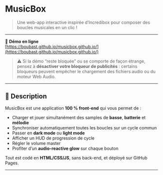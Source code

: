 # MusicBox

> Une web-app interactive inspirée d’Incredibox pour composer des boucles musicales en un clic !

---

🔗 **Démo en ligne**  
[https://boubast.github.io/musicbox.github.io/](https://boubast.github.io/musicbox.github.io/)

> ⚠️ Si la démo “reste bloquée” ou se comporte de façon étrange, pensez à **désactiver votre bloqueur de publicités** : certains bloqueurs peuvent empêcher le chargement des fichiers audio ou du moteur Web Audio.

---

## 📝 Description

MusicBox est une application **100 % front-end** qui vous permet de :
- Charger et jouer simultanément des samples de **basse**, **batterie** et **mélodie**  
- Synchroniser automatiquement toutes les boucles sur un cycle commun  
- Passer en **dark mode** ou **light mode**  
- Afficher un HUD de progression de cycle  
- Régler le volume master  
- Profiter d’un **audio-reactive glow** sur chaque bouton

Tout est codé en **HTML/CSS/JS**, sans back-end, et déployé sur GitHub Pages.

---
